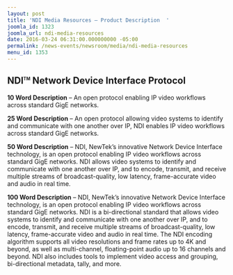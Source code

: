 ```yaml
---
layout: post
title: 'NDI Media Resources – Product Description  '
joomla_id: 1323
joomla_url: ndi-media-resources
date: 2016-03-24 06:31:00.000000000 -05:00
permalink: /news-events/newsroom/media/ndi-media-resources
menu_id: 1353
---
```

<h2>NDI<sup style="font-size: .47em;">TM</sup> Network Device Interface Protocol</h2>
<p><strong>10 Word Description</strong> – An open protocol enabling IP video workflows across standard GigE networks.</p>
<p><strong>25 Word Description</strong> – An open protocol allowing video systems to identify and communicate with one another over IP, NDI enables IP video workflows across standard GigE networks.</p>
<p><strong>50 Word Description</strong> – NDI, NewTek’s innovative Network Device Interface technology, is an open protocol enabling IP video workflows across standard GigE networks. NDI allows video systems to identify and communicate with one another over IP, and to encode, transmit, and receive multiple streams of broadcast-quality, low latency, frame-accurate video and audio in real time.</p>
<p><strong>100 Word Description</strong> – NDI, NewTek’s innovative Network Device Interface technology, is an open protocol enabling IP video workflows across standard GigE networks. NDI is a bi-directional standard that allows video systems to identify and communicate with one another over IP, and to encode, transmit, and receive multiple streams of broadcast-quality, low latency, frame-accurate video and audio in real time. The NDI encoding algorithm supports all video resolutions and frame rates up to 4K and beyond, as well as multi-channel, floating-point audio up to 16 channels and beyond. NDI also includes tools to implement video access and grouping, bi-directional metadata, tally, and more.</p>
